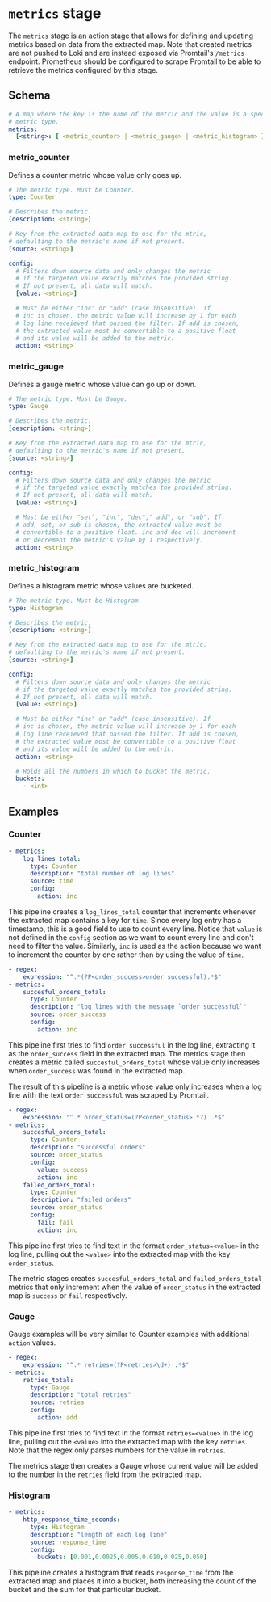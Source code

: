 # `metrics` stage

The `metrics` stage is an action stage that allows for defining and updating
metrics based on data from the extracted map. Note that created metrics are not
pushed to Loki and are instead exposed via Promtail's `/metrics` endpoint.
Prometheus should be configured to scrape Promtail to be able to retrieve the
metrics configured by this stage.

## Schema

```yaml
# A map where the key is the name of the metric and the value is a specific
# metric type.
metrics:
  [<string>: [ <metric_counter> | <metric_gauge> | <metric_histogram> ] ...]
```

### metric_counter

Defines a counter metric whose value only goes up.

```yaml
# The metric type. Must be Counter.
type: Counter

# Describes the metric.
[description: <string>]

# Key from the extracted data map to use for the mtric,
# defaulting to the metric's name if not present.
[source: <string>]

config:
  # Filters down source data and only changes the metric
  # if the targeted value exactly matches the provided string.
  # If not present, all data will match.
  [value: <string>]

  # Must be either "inc" or "add" (case insensitive). If
  # inc is chosen, the metric value will increase by 1 for each
  # log line receieved that passed the filter. If add is chosen,
  # the extracted value most be convertible to a positive float
  # and its value will be added to the metric.
  action: <string>
```

### metric_gauge

Defines a gauge metric whose value can go up or down.

```yaml
# The metric type. Must be Gauge.
type: Gauge

# Describes the metric.
[description: <string>]

# Key from the extracted data map to use for the mtric,
# defaulting to the metric's name if not present.
[source: <string>]

config:
  # Filters down source data and only changes the metric
  # if the targeted value exactly matches the provided string.
  # If not present, all data will match.
  [value: <string>]

  # Must be either "set", "inc", "dec"," add", or "sub". If
  # add, set, or sub is chosen, the extracted value must be
  # convertible to a positive float. inc and dec will increment
  # or decrement the metric's value by 1 respectively.
  action: <string>
```

### metric_histogram

Defines a histogram metric whose values are bucketed.

```yaml
# The metric type. Must be Histogram.
type: Histogram

# Describes the metric.
[description: <string>]

# Key from the extracted data map to use for the mtric,
# defaulting to the metric's name if not present.
[source: <string>]

config:
  # Filters down source data and only changes the metric
  # if the targeted value exactly matches the provided string.
  # If not present, all data will match.
  [value: <string>]

  # Must be either "inc" or "add" (case insensitive). If
  # inc is chosen, the metric value will increase by 1 for each
  # log line receieved that passed the filter. If add is chosen,
  # the extracted value most be convertible to a positive float
  # and its value will be added to the metric.
  action: <string>

  # Holds all the numbers in which to bucket the metric.
  buckets:
    - <int>
```

## Examples

### Counter

```yaml
- metrics:
    log_lines_total:
      type: Counter
      description: "total number of log lines"
      source: time
      config:
        action: inc
```

This pipeline creates a `log_lines_total` counter that increments whenever the
extracted map contains a key for `time`. Since every log entry has a timestamp,
this is a good field to use to count every line. Notice that `value` is not
defined in the `config` section as we want to count every line and don't need to
filter the value. Similarly, `inc` is used as the action because we want to
increment the counter by one rather than by using the value of `time`.

```yaml
- regex:
    expression: "^.*(?P<order_success>order successful).*$"
- metrics:
    succesful_orders_total:
      type: Counter
      description: "log lines with the message `order successful`"
      source: order_success
      config:
        action: inc
```

This pipeline first tries to find `order successful` in the log line, extracting
it as the `order_success` field in the extracted map. The metrics stage then
creates a metric called `succesful_orders_total` whose value only increases when
`order_success` was found in the extracted map.

The result of this pipeline is a metric whose value only increases when a log
line with the text `order successful` was scraped by Promtail.

```yaml
- regex:
    expression: "^.* order_status=(?P<order_status>.*?) .*$"
- metrics:
    succesful_orders_total:
      type: Counter
      description: "successful orders"
      source: order_status
      config:
        value: success
        action: inc
    failed_orders_total:
      type: Counter
      description: "failed orders"
      source: order_status
      config:
        fail: fail
        action: inc
```

This pipeline first tries to find text in the format `order_status=<value>` in
the log line, pulling out the `<value>` into the extracted map with the key
`order_status`.

The metric stages creates `succesful_orders_total` and `failed_orders_total`
metrics that only increment when the value of `order_status` in the extracted
map is `success` or `fail` respectively.

### Gauge

Gauge examples will be very similar to Counter examples with additional `action`
values.

```yaml
- regex:
    expression: "^.* retries=(?P<retries>\d+) .*$"
- metrics:
    retries_total:
      type: Gauge
      description: "total retries"
      source: retries
      config:
        action: add
```

This pipeline first tries to find text in the format `retries=<value>` in the
log line, pulling out the `<value>` into the extracted map with the key
`retries`. Note that the regex only parses numbers for the value in `retries`.

The metrics stage then creates a Gauge whose current value will be added to the
number in the `retries` field from the extracted map.

### Histogram

```yaml
- metrics:
    http_response_time_seconds:
      type: Histogram
      description: "length of each log line"
      source: response_time
      config:
        buckets: [0.001,0.0025,0.005,0.010,0.025,0.050]
```

This pipeline creates a histogram that reads `response_time` from the extracted
map and places it into a bucket, both increasing the count of the bucket and the
sum for that particular bucket.
